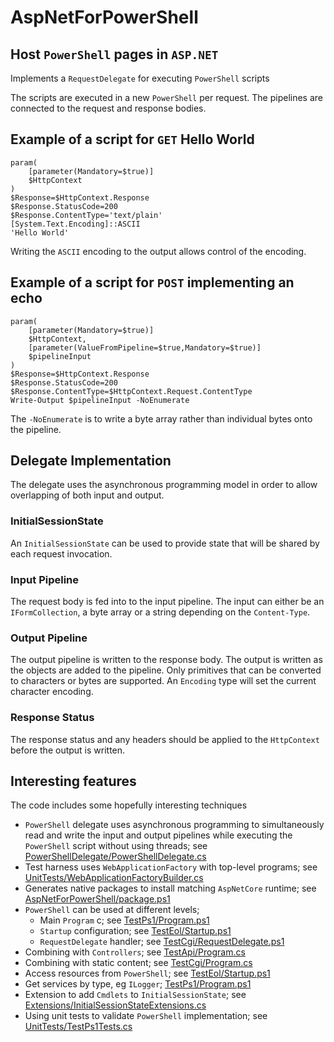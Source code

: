 # AspNetForPowerShell
## Host `PowerShell` pages in `ASP.NET`

Implements a `RequestDelegate` for executing `PowerShell` scripts

The scripts are executed in a new `PowerShell` per request. The pipelines are connected to the request and response bodies.

## Example of a script for `GET` Hello World

```
param(
    [parameter(Mandatory=$true)]
    $HttpContext
)
$Response=$HttpContext.Response
$Response.StatusCode=200
$Response.ContentType='text/plain'
[System.Text.Encoding]::ASCII
'Hello World'
```

Writing the `ASCII` encoding to the output allows control of the encoding.

## Example of a script for `POST` implementing an echo

```
param(
    [parameter(Mandatory=$true)]
    $HttpContext,
    [parameter(ValueFromPipeline=$true,Mandatory=$true)]
    $pipelineInput
)
$Response=$HttpContext.Response
$Response.StatusCode=200
$Response.ContentType=$HttpContext.Request.ContentType
Write-Output $pipelineInput -NoEnumerate
```

The `-NoEnumerate` is to write a byte array rather than individual bytes onto the pipeline.

## Delegate Implementation

The delegate uses the asynchronous programming model in order to allow overlapping of both input and output.

### InitialSessionState

An `InitialSessionState` can be used to provide state that will be shared by each request invocation.

### Input Pipeline

The request body is fed into to the input pipeline. The input can either be an `IFormCollection`, a byte array or a string depending on the `Content-Type`.

### Output Pipeline

The output pipeline is written to the response body. The output is written as the objects are added to the pipeline. Only primitives that can be converted to characters or bytes are supported. An `Encoding` type will set the current character encoding.

### Response Status

The response status and any headers should be applied to the `HttpContext` before the output is written.

## Interesting features

The code includes some hopefully interesting techniques

- `PowerShell` delegate uses asynchronous programming to simultaneously read and write the input and output pipelines while executing the `PowerShell` script without using threads; see [PowerShellDelegate/PowerShellDelegate.cs](PowerShellDelegate/PowerShellDelegate.cs)
- Test harness uses `WebApplicationFactory` with top-level programs; see [UnitTests/WebApplicationFactoryBuilder.cs](UnitTests/WebApplicationFactoryBuilder.cs)
- Generates native packages to install matching `AspNetCore` runtime; see [AspNetForPowerShell/package.ps1](AspNetForPowerShell/package.ps1)
- `PowerShell` can be used at different levels;
  - Main `Program` c; see [TestPs1/Program.ps1](TestPs1/Program.ps1)
  - `Startup` configuration; see [TestEol/Startup.ps1](TestEol/Startup.ps1)
  - `RequestDelegate` handler; see [TestCgi/RequestDelegate.ps1](TestCgi/RequestDelegate.ps1)
- Combining with `Controllers`; see [TestApi/Program.cs](TestApi/Program.cs)
- Combining with static content; see [TestCgi/Program.cs](TestCgi/Program.cs)
- Access resources from `PowerShell`; see [TestEol/Startup.ps1](TestEol/Startup.ps1)
- Get services by type, eg `ILogger`; [TestPs1/Program.ps1](TestPs1/Program.ps1)
- Extension to add `Cmdlets` to `InitialSessionState`; see [Extensions/InitialSessionStateExtensions.cs](Extensions/InitialSessionStateExtensions.cs)
- Using unit tests to validate `PowerShell` implementation; see [UnitTests/TestPs1Tests.cs](UnitTests/TestPs1Tests.cs)
